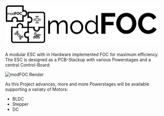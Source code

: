 # ![modFOC](https://github.com/ThoMint/modFOC/blob/master/PR/modFOC-Logo-Landscape-Outline.png)
A modular ESC with in Hardware implemented FOC for maximum efficiency.<br>
The ESC is designed as a PCB-Stackup with various Powerstages and a central Control-Board:

![modFOC Render](https://github.com/ThoMint/modFOC/blob/master/PR/v2.0/MBA-Render.png)

As this Project advances, more and more Powerstages will be available supporting a variaty of Motors:
 - BLDC
 - Stepper
 - DC
